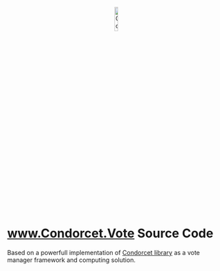 <p align="center">
  <img src="http://www.condorcet.vote/view/IMG/condorcet-black.png" alt="Condorcet Class" width="12%">
</p>   

www.Condorcet.Vote Source Code
===========================

Based on a powerfull implementation of [Condorcet library](https://github.com/julien-boudry/Condorcet) as a vote manager framework and computing solution.
